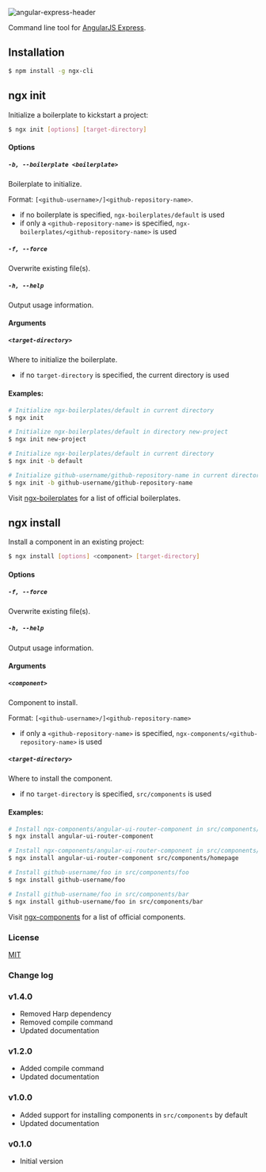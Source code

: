 ![angular-express-header](https://cloud.githubusercontent.com/assets/1859381/8266502/d94e93ce-1731-11e5-9b9d-9b9e58c5369f.png)

Command line tool for [AngularJS Express](http://www.angular-express.com).

## Installation

```bash
$ npm install -g ngx-cli
```

## ngx init

Initialize a boilerplate to kickstart a project:

```bash
$ ngx init [options] [target-directory]
```

#### Options

##### `-b, --boilerplate <boilerplate>`

Boilerplate to initialize.
 
Format: `[<github-username>/]<github-repository-name>`.

- if no boilerplate is specified, `ngx-boilerplates/default` is used
- if only a `<github-repository-name>` is specified, `ngx-boilerplates/<github-repository-name>` is used

##### `-f, --force`

Overwrite existing file(s).

##### `-h, --help`

Output usage information.

#### Arguments

##### `<target-directory>`

Where to initialize the boilerplate.

- if no `target-directory` is specified, the current directory is used

#### Examples:

```bash
# Initialize ngx-boilerplates/default in current directory
$ ngx init

# Initialize ngx-boilerplates/default in directory new-project
$ ngx init new-project

# Initialize ngx-boilerplates/default in current directory
$ ngx init -b default

# Initialize github-username/github-repository-name in current directory
$ ngx init -b github-username/github-repository-name
```

Visit [ngx-boilerplates](https://github.com/ngx-boilerplates) for a list of official boilerplates.

## ngx install

Install a component in an existing project:

```bash
$ ngx install [options] <component> [target-directory]
```

#### Options

##### `-f, --force`

Overwrite existing file(s).

##### `-h, --help`

Output usage information.

#### Arguments

##### `<component>`

Component to install.
 
Format: `[<github-username>/]<github-repository-name>`

- if only a `<github-repository-name>` is specified, `ngx-components/<github-repository-name>` is used

##### `<target-directory>`

Where to install the component.

- if no `target-directory` is specified, `src/components` is used

#### Examples:

```bash
# Install ngx-components/angular-ui-router-component in src/components/angular-ui-router-component
$ ngx install angular-ui-router-component

# Install ngx-components/angular-ui-router-component in src/components/homepage
$ ngx install angular-ui-router-component src/components/homepage

# Install github-username/foo in src/components/foo
$ ngx install github-username/foo

# Install github-username/foo in src/components/bar
$ ngx install github-username/foo in src/components/bar
```

Visit [ngx-components](https://github.com/ngx-components) for a list of official components.

### License
[MIT](LICENSE)

### Change log

### v1.4.0

- Removed Harp dependency
- Removed compile command
- Updated documentation

### v1.2.0

- Added compile command
- Updated documentation

### v1.0.0

- Added support for installing components in `src/components` by default
- Updated documentation

### v0.1.0

- Initial version
